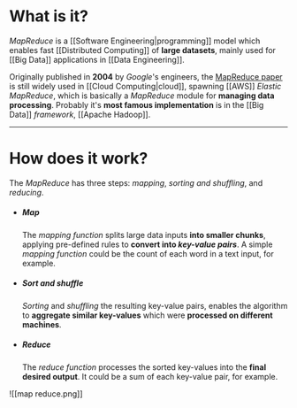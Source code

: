 # What is it?

*MapReduce* is a [[Software Engineering|programming]] model which enables fast [[Distributed Computing]] of **large datasets**, mainly used for [[Big Data]] applications in [[Data Engineering]].

Originally published in **2004** by *Google*'s engineers, the [MapReduce paper](https://static.googleusercontent.com/media/research.google.com/en//archive/mapreduce-osdi04.pdf) is still widely used in [[Cloud Computing|cloud]], spawning [[AWS]] *Elastic MapReduce*, which is basically a *MapReduce* module for **managing data processing**.
Probably it's **most famous implementation** is in the [[Big Data]] *framework*, [[Apache Hadoop]].
___
# How does it work?

The *MapReduce* has three steps: *mapping*, *sorting and shuffling*, and  *reducing*. 

- ##### Map
	The *mapping function* splits large data inputs **into smaller chunks**, applying pre-defined rules to **convert into *key-value pairs***. A simple *mapping function* could be the count of each word in a text input, for example.

- ##### Sort and shuffle
	*Sorting* and *shuffling* the resulting key-value pairs, enables the algorithm to **aggregate similar key-values** which were **processed on different machines**.

- ##### Reduce
	The *reduce function* processes the sorted key-values into the **final desired output**. It could be a sum of each key-value pair, for example.

![[map reduce.png]]